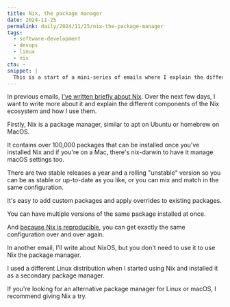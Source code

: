 ```yaml
---
title: Nix, the package manager
date: 2024-11-25
permalink: daily/2024/11/25/nix-the-package-manager
tags:
  - software-development
  - devops
  - linux
  - nix
cta: ~
snippet: |
  This is a start of a mini-series of emails where I explain the different parts of the Nix ecosystem and how I use them - starting with the package manager.
---
```


In previous emails, [I've written briefly about Nix][0]. Over the next few days, I want to write more about it and explain the different components of the Nix ecosystem and how I use them.

Firstly, Nix is a package manager, similar to apt on Ubuntu or homebrew on MacOS.

It contains over 100,000 packages that can be installed once you've installed Nix and if you're on a Mac, there's nix-darwin to have it manage macOS settings too.

There are two stable releases a year and a rolling "unstable" version so you can be as stable or up-to-date as you like, or you can mix and match in the same configuration.

It's easy to add custom packages and apply overrides to existing packages.

You can have multiple versions of the same package installed at once.

And [because Nix is reproducible][1], you can get exactly the same configuration over and over again.

In another email, I'll write about NixOS, but you don't need to use it to use Nix the package manager.

I used a different Linux distribution when I started using Nix and installed it as a secondary package manager.

If you're looking for an alternative package manager for Linux or macOS, I recommend giving Nix a try.

[0]: {{site.url}}/daily/2024/11/21/one-configuration-language-to-rule-them-all
[1]: {{site.url}}/daily/2024/11/12/why-consistency-and-reproducibility-are-important
